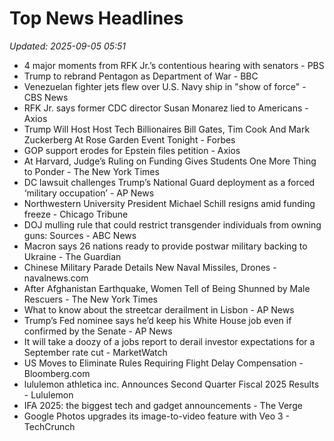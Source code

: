 # Top News Headlines

_Updated: 2025-09-05 05:51_

- 4 major moments from RFK Jr.’s contentious hearing with senators - PBS
- Trump to rebrand Pentagon as Department of War - BBC
- Venezuelan fighter jets flew over U.S. Navy ship in "show of force" - CBS News
- RFK Jr. says former CDC director Susan Monarez lied to Americans - Axios
- Trump Will Host Host Tech Billionaires Bill Gates, Tim Cook And Mark Zuckerberg At Rose Garden Event Tonight - Forbes
- GOP support erodes for Epstein files petition - Axios
- At Harvard, Judge’s Ruling on Funding Gives Students One More Thing to Ponder - The New York Times
- DC lawsuit challenges Trump’s National Guard deployment as a forced ‘military occupation’ - AP News
- Northwestern University President Michael Schill resigns amid funding freeze - Chicago Tribune
- DOJ mulling rule that could restrict transgender individuals from owning guns: Sources - ABC News
- Macron says 26 nations ready to provide postwar military backing to Ukraine - The Guardian
- Chinese Military Parade Details New Naval Missiles, Drones - navalnews.com
- After Afghanistan Earthquake, Women Tell of Being Shunned by Male Rescuers - The New York Times
- What to know about the streetcar derailment in Lisbon - AP News
- Trump’s Fed nominee says he’d keep his White House job even if confirmed by the Senate - AP News
- It will take a doozy of a jobs report to derail investor expectations for a September rate cut - MarketWatch
- US Moves to Eliminate Rules Requiring Flight Delay Compensation - Bloomberg.com
- lululemon athletica inc. Announces Second Quarter Fiscal 2025 Results - Lululemon
- IFA 2025: the biggest tech and gadget announcements - The Verge
- Google Photos upgrades its image-to-video feature with Veo 3 - TechCrunch